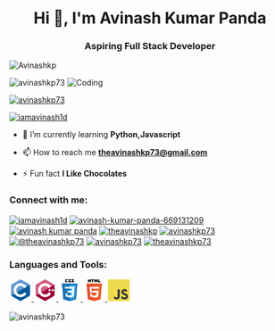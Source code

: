 <h1 align="center">Hi 👋, I'm Avinash Kumar Panda</h1>
<h3 align="center">Aspiring Full Stack Developer</h3>
<p align="left"> <img src="https://unsplash.com/photos/4hbJ-eymZ1o" alt="Avinashkp" /> </p>
<img align="right" alt="Coding" width="400" src="https://dribbble.com/shots/6649910-Sentry-For-Good">

<p align="left"> <img src="https://komarev.com/ghpvc/?username=avinashkp73&label=Profile%20views&color=0e75b6&style=flat" alt="avinashkp73" /> </p>

<p align="left"> <a href="https://github.com/ryo-ma/github-profile-trophy"><img src="https://github-profile-trophy.vercel.app/?username=avinashkp73" alt="avinashkp73" /></a> </p>

<p align="left"> <a href="https://twitter.com/iamavinash1d" target="blank"><img src="https://img.shields.io/twitter/follow/iamavinash1d?logo=twitter&style=for-the-badge" alt="iamavinash1d" /></a> </p>

- 🌱 I’m currently learning **Python,Javascript**

- 📫 How to reach me **theavinashkp73@gmail.com**

- ⚡ Fun fact **I Like Chocolates**

<h3 align="left">Connect with me:</h3>
<p align="left">
<a href="https://twitter.com/iamavinash1d" target="blank"><img align="center" src="https://raw.githubusercontent.com/rahuldkjain/github-profile-readme-generator/neutral-icons/src/images/icons/Social/twitter.svg" alt="iamavinash1d" height="30" width="40" /></a>
<a href="https://linkedin.com/in/avinash-kumar-panda-669131209" target="blank"><img align="center" src="https://raw.githubusercontent.com/rahuldkjain/github-profile-readme-generator/neutral-icons/src/images/icons/Social/linked-in-alt.svg" alt="avinash-kumar-panda-669131209" height="30" width="40" /></a>
<a href="https://fb.com/avinash kumar panda" target="blank"><img align="center" src="https://raw.githubusercontent.com/rahuldkjain/github-profile-readme-generator/neutral-icons/src/images/icons/Social/facebook.svg" alt="avinash kumar panda" height="30" width="40" /></a>
<a href="https://instagram.com/theavinashkp" target="blank"><img align="center" src="https://raw.githubusercontent.com/rahuldkjain/github-profile-readme-generator/neutral-icons/src/images/icons/Social/instagram.svg" alt="theavinashkp" height="30" width="40" /></a>
<a href="https://dribbble.com/avinashkp73" target="blank"><img align="center" src="https://raw.githubusercontent.com/rahuldkjain/github-profile-readme-generator/neutral-icons/src/images/icons/Social/dribbble.svg" alt="avinashkp73" height="30" width="40" /></a>
<a href="https://medium.com/@theavinashkp73" target="blank"><img align="center" src="https://raw.githubusercontent.com/rahuldkjain/github-profile-readme-generator/neutral-icons/src/images/icons/Social/medium.svg" alt="@theavinashkp73" height="30" width="40" /></a>
<a href="https://www.codechef.com/users/avinashkp73" target="blank"><img align="center" src="https://cdn.jsdelivr.net/npm/simple-icons@3.1.0/icons/codechef.svg" alt="avinashkp73" height="30" width="40" /></a>
<a href="https://www.hackerrank.com/theavinashkp73" target="blank"><img align="center" src="https://raw.githubusercontent.com/rahuldkjain/github-profile-readme-generator/neutral-icons/src/images/icons/Social/hackerrank.svg" alt="theavinashkp73" height="30" width="40" /></a>
</p>

<h3 align="left">Languages and Tools:</h3>
<p align="left"> <a href="https://www.cprogramming.com/" target="_blank"> <img src="https://raw.githubusercontent.com/devicons/devicon/master/icons/c/c-original.svg" alt="c" width="40" height="40"/> </a> <a href="https://www.w3schools.com/cpp/" target="_blank"> <img src="https://raw.githubusercontent.com/devicons/devicon/master/icons/cplusplus/cplusplus-original.svg" alt="cplusplus" width="40" height="40"/> </a> <a href="https://www.w3schools.com/css/" target="_blank"> <img src="https://raw.githubusercontent.com/devicons/devicon/master/icons/css3/css3-original-wordmark.svg" alt="css3" width="40" height="40"/> </a> <a href="https://www.w3.org/html/" target="_blank"> <img src="https://raw.githubusercontent.com/devicons/devicon/master/icons/html5/html5-original-wordmark.svg" alt="html5" width="40" height="40"/> </a> <a href="https://developer.mozilla.org/en-US/docs/Web/JavaScript" target="_blank"> <img src="https://raw.githubusercontent.com/devicons/devicon/master/icons/javascript/javascript-original.svg" alt="javascript" width="40" height="40"/> </a> </p>

<p><img align="center" src="https://github-readme-stats.vercel.app/api/top-langs?username=avinashkp73&show_icons=true&locale=en&layout=compact" alt="avinashkp73" /></p>

